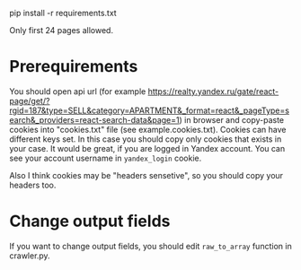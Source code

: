 pip install -r requirements.txt


Only first 24 pages allowed.


# Prerequirements

You should open api url (for example https://realty.yandex.ru/gate/react-page/get/?rgid=187&type=SELL&category=APARTMENT&_format=react&_pageType=search&_providers=react-search-data&page=1) in browser and copy-paste cookies into "cookies.txt" file (see example.cookies.txt). Cookies can have different keys set. In this case you should copy only cookies that exists in your case. It would be great, if you are logged in Yandex account. You can see your account username in `yandex_login` cookie.

Also I think cookies may be "headers sensetive", so you should copy your headers too.


# Change output fields

If you want to change output fields, you should edit `raw_to_array` function in crawler.py.